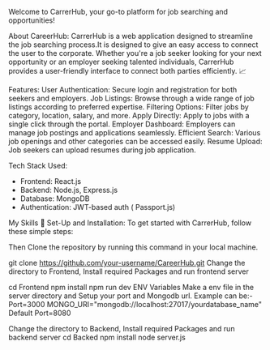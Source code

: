 Welcome to CarrerHub, your go-to platform for job searching and opportunities!

About CareerHub:
CarrerHub is a web application designed to streamline the job searching process.It is designed to give an easy access to connect the user to the corporate. Whether you're a job seeker looking for your next opportunity or an employer seeking talented individuals, CarrerHub provides a user-friendly interface to connect both parties efficiently. 📈

Features:
User Authentication: Secure login and registration for both seekers and employers.
Job Listings: Browse through a wide range of job listings according to preferred expertise.
Filtering Options:  Filter jobs by category, location, salary, and more.
Apply Directly: Apply to jobs with a single click through the portal.
Employer Dashboard: Employers can manage job postings and applications seamlessly.
Efficient Search: Various job openings and other categories can be accessed easily.
Resume Upload: Job seekers can upload resumes during job application.

Tech Stack Used:

- Frontend: React.js
- Backend: Node.js, Express.js
- Database: MongoDB 
- Authentication: JWT-based auth ( Passport.js)

My Skills
🌟
Set-Up and Installation:
To get started with CarrerHub, follow these simple steps:

Then Clone the repository by running this command in your local machine.

git clone https://github.com/your-username/CareerHub.git
Change the directory to Frontend, Install required Packages and run frontend server

 cd Frontend
 npm install
 npm run dev
ENV Variables
Make a env file in the server directory and Setup your port and Mongodb url.
Example can be:-
Port=3000
MONGO_URI="mongodb://localhost:27017/yourdatabase_name"
Default Port=8080

Change the directory to Backend, Install required Packages and run backend server
 cd Backed
 npm install
 node  server.js
